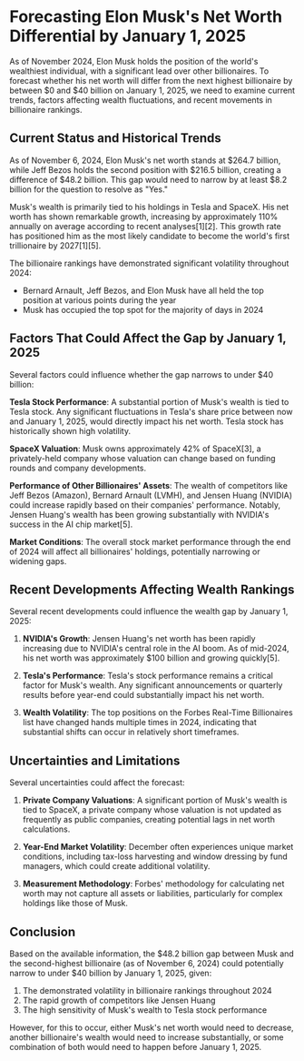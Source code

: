 # Forecasting Elon Musk's Net Worth Differential by January 1, 2025

As of November 2024, Elon Musk holds the position of the world's wealthiest individual, with a significant lead over other billionaires. To forecast whether his net worth will differ from the next highest billionaire by between $0 and $40 billion on January 1, 2025, we need to examine current trends, factors affecting wealth fluctuations, and recent movements in billionaire rankings.

## Current Status and Historical Trends

As of November 6, 2024, Elon Musk's net worth stands at $264.7 billion, while Jeff Bezos holds the second position with $216.5 billion, creating a difference of $48.2 billion. This gap would need to narrow by at least $8.2 billion for the question to resolve as "Yes."

Musk's wealth is primarily tied to his holdings in Tesla and SpaceX. His net worth has shown remarkable growth, increasing by approximately 110% annually on average according to recent analyses[1][2]. This growth rate has positioned him as the most likely candidate to become the world's first trillionaire by 2027[1][5].

The billionaire rankings have demonstrated significant volatility throughout 2024:
- Bernard Arnault, Jeff Bezos, and Elon Musk have all held the top position at various points during the year
- Musk has occupied the top spot for the majority of days in 2024

## Factors That Could Affect the Gap by January 1, 2025

Several factors could influence whether the gap narrows to under $40 billion:

**Tesla Stock Performance**: A substantial portion of Musk's wealth is tied to Tesla stock. Any significant fluctuations in Tesla's share price between now and January 1, 2025, would directly impact his net worth. Tesla stock has historically shown high volatility.

**SpaceX Valuation**: Musk owns approximately 42% of SpaceX[3], a privately-held company whose valuation can change based on funding rounds and company developments.

**Performance of Other Billionaires' Assets**: The wealth of competitors like Jeff Bezos (Amazon), Bernard Arnault (LVMH), and Jensen Huang (NVIDIA) could increase rapidly based on their companies' performance. Notably, Jensen Huang's wealth has been growing substantially with NVIDIA's success in the AI chip market[5].

**Market Conditions**: The overall stock market performance through the end of 2024 will affect all billionaires' holdings, potentially narrowing or widening gaps.

## Recent Developments Affecting Wealth Rankings

Several recent developments could influence the wealth gap by January 1, 2025:

1. **NVIDIA's Growth**: Jensen Huang's net worth has been rapidly increasing due to NVIDIA's central role in the AI boom. As of mid-2024, his net worth was approximately $100 billion and growing quickly[5].

2. **Tesla's Performance**: Tesla's stock performance remains a critical factor for Musk's wealth. Any significant announcements or quarterly results before year-end could substantially impact his net worth.

3. **Wealth Volatility**: The top positions on the Forbes Real-Time Billionaires list have changed hands multiple times in 2024, indicating that substantial shifts can occur in relatively short timeframes.

## Uncertainties and Limitations

Several uncertainties could affect the forecast:

1. **Private Company Valuations**: A significant portion of Musk's wealth is tied to SpaceX, a private company whose valuation is not updated as frequently as public companies, creating potential lags in net worth calculations.

2. **Year-End Market Volatility**: December often experiences unique market conditions, including tax-loss harvesting and window dressing by fund managers, which could create additional volatility.

3. **Measurement Methodology**: Forbes' methodology for calculating net worth may not capture all assets or liabilities, particularly for complex holdings like those of Musk.

## Conclusion

Based on the available information, the $48.2 billion gap between Musk and the second-highest billionaire (as of November 6, 2024) could potentially narrow to under $40 billion by January 1, 2025, given:

1. The demonstrated volatility in billionaire rankings throughout 2024
2. The rapid growth of competitors like Jensen Huang
3. The high sensitivity of Musk's wealth to Tesla stock performance

However, for this to occur, either Musk's net worth would need to decrease, another billionaire's wealth would need to increase substantially, or some combination of both would need to happen before January 1, 2025.